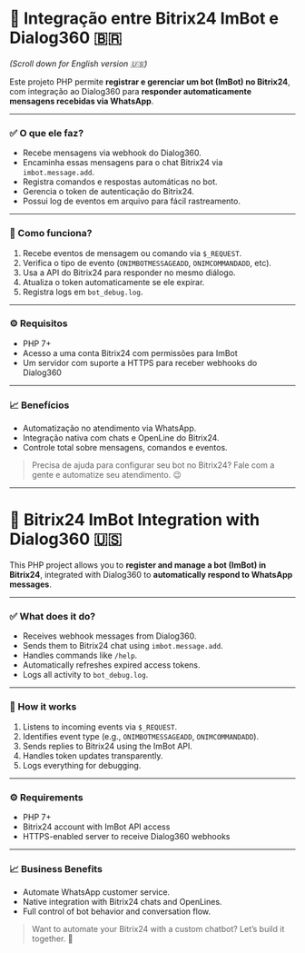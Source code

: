# 🤖 Integração entre Bitrix24 ImBot e Dialog360 🇧🇷  
_(Scroll down for English version 🇺🇸)_

Este projeto PHP permite **registrar e gerenciar um bot (ImBot) no Bitrix24**, com integração ao Dialog360 para **responder automaticamente mensagens recebidas via WhatsApp**.

---

### ✅ O que ele faz?

- Recebe mensagens via webhook do Dialog360.
- Encaminha essas mensagens para o chat Bitrix24 via `imbot.message.add`.
- Registra comandos e respostas automáticas no bot.
- Gerencia o token de autenticação do Bitrix24.
- Possui log de eventos em arquivo para fácil rastreamento.

---

### 🔧 Como funciona?

1. Recebe eventos de mensagem ou comando via `$_REQUEST`.
2. Verifica o tipo de evento (`ONIMBOTMESSAGEADD`, `ONIMCOMMANDADD`, etc).
3. Usa a API do Bitrix24 para responder no mesmo diálogo.
4. Atualiza o token automaticamente se ele expirar.
5. Registra logs em `bot_debug.log`.

---

### ⚙️ Requisitos

- PHP 7+
- Acesso a uma conta Bitrix24 com permissões para ImBot
- Um servidor com suporte a HTTPS para receber webhooks do Dialog360

---

### 📈 Benefícios

- Automatização no atendimento via WhatsApp.
- Integração nativa com chats e OpenLine do Bitrix24.
- Controle total sobre mensagens, comandos e eventos.

> Precisa de ajuda para configurar seu bot no Bitrix24? Fale com a gente e automatize seu atendimento. 😉

---

# 🤖 Bitrix24 ImBot Integration with Dialog360 🇺🇸

This PHP project allows you to **register and manage a bot (ImBot) in Bitrix24**, integrated with Dialog360 to **automatically respond to WhatsApp messages**.

---

### ✅ What does it do?

- Receives webhook messages from Dialog360.
- Sends them to Bitrix24 chat using `imbot.message.add`.
- Handles commands like `/help`.
- Automatically refreshes expired access tokens.
- Logs all activity to `bot_debug.log`.

---

### 🔧 How it works

1. Listens to incoming events via `$_REQUEST`.
2. Identifies event type (e.g., `ONIMBOTMESSAGEADD`, `ONIMCOMMANDADD`).
3. Sends replies to Bitrix24 using the ImBot API.
4. Handles token updates transparently.
5. Logs everything for debugging.

---

### ⚙️ Requirements

- PHP 7+
- Bitrix24 account with ImBot API access
- HTTPS-enabled server to receive Dialog360 webhooks

---

### 📈 Business Benefits

- Automate WhatsApp customer service.
- Native integration with Bitrix24 chats and OpenLines.
- Full control of bot behavior and conversation flow.

> Want to automate your Bitrix24 with a custom chatbot? Let’s build it together. 🚀
